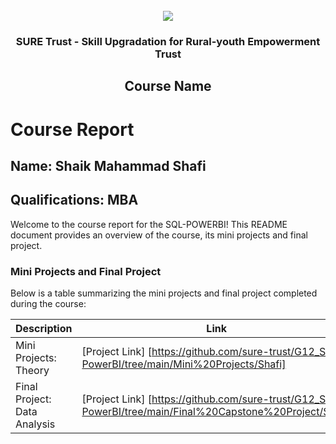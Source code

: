 <!-- PROJECT LOGO -->
<br />

<div align="center">
   <img src='https://user-images.githubusercontent.com/73131499/166115643-d3187f47-d38f-41b2-ae42-5ecbbc60de14.png' />


<h3 align="center">SURE Trust - Skill Upgradation for Rural-youth Empowerment Trust</h3>
  <h2>Course Name</h2>
</div>

# Course Report

## Name: Shaik Mahammad Shafi

## Qualifications: MBA

Welcome to the course report for the SQL-POWERBI! This README document provides an overview of the course, its mini projects and final project.

### Mini Projects and Final Project

Below is a table summarizing the mini projects and final project completed during the course:

| Description                               | Link                                    |
|-------------------------------------------|-----------------------------------------|
| Mini Projects: Theory     | [Project Link] [https://github.com/sure-trust/G12_SQL-PowerBI/tree/main/Mini%20Projects/Shafi]                        |
| Final Project: Data Analysis     | [Project Link]   [https://github.com/sure-trust/G12_SQL-PowerBI/tree/main/Final%20Capstone%20Project/Shafi]                      |
